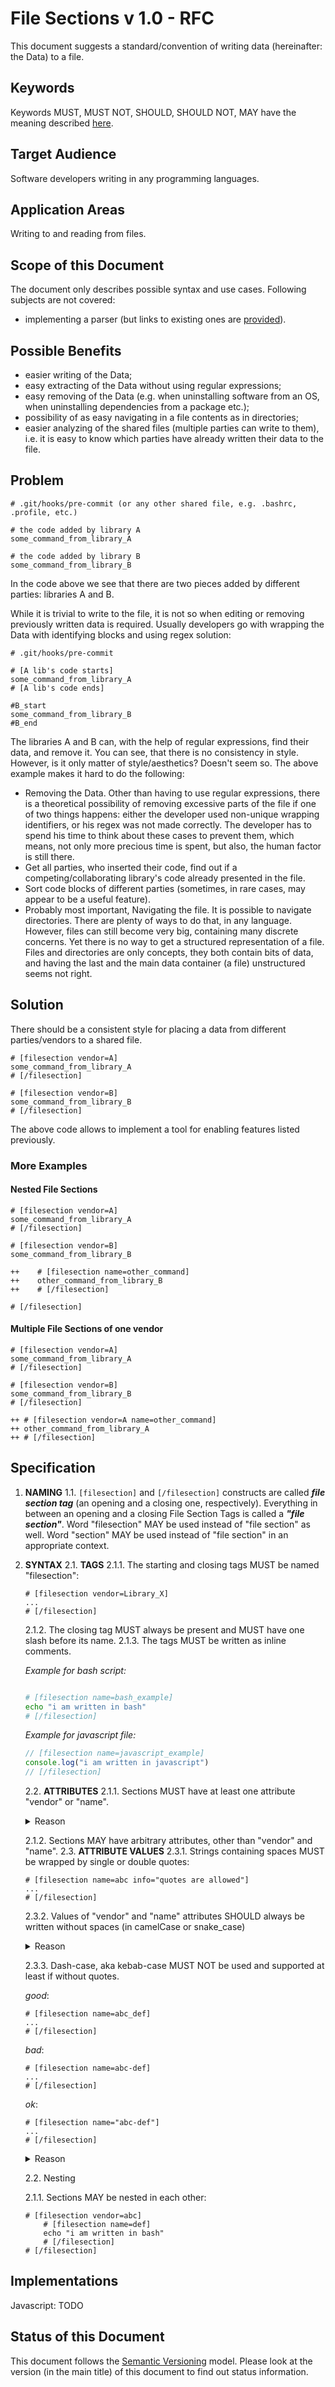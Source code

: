 # File Sections v 1.0 - RFC

This document suggests a standard/convention of writing data (hereinafter: the Data) to a file.

<!-- todo TOC (when QurDocs ready) -->

## Keywords

Keywords MUST, MUST NOT, SHOULD, SHOULD NOT, MAY have the meaning described [here](https://www.ietf.org/rfc/rfc2119.txt).

## Target Audience

Software developers writing in any programming languages.

## Application Areas

Writing to and reading from files.

## Scope of this Document

The document only describes possible syntax and use cases. Following subjects are not covered:

* implementing a parser (but links to existing ones are [provided](#implementations)).

## Possible Benefits

* easier writing of the Data;
* easy extracting of the Data without using regular expressions;
* easy removing of the Data (e.g. when uninstalling software from an OS, when uninstalling dependencies from a package etc.);
* possibility of as easy navigating in a file contents as in directories;
* easier analyzing of the shared files (multiple parties can write to them), i.e. it is easy to know which parties have already written their data to the file.
  
## Problem

```shell
# .git/hooks/pre-commit (or any other shared file, e.g. .bashrc, .profile, etc.)

# the code added by library A
some_command_from_library_A

# the code added by library B
some_command_from_library_B
```

In the code above we see that there are two pieces added by different parties: libraries A and B.

While it is trivial to write to the file, it is not so when editing or removing previously written data is required. Usually developers go with wrapping the Data with identifying blocks and using regex solution:

```shell
# .git/hooks/pre-commit

# [A lib's code starts]
some_command_from_library_A
# [A lib's code ends]

#B_start
some_command_from_library_B
#B_end
```

The libraries A and B can, with the help of regular expressions, find their data, and remove it. You can see, that there is no consistency in style. However, is it only matter of style/aesthetics? Doesn't seem so. The above example makes it hard to do the following:

* Removing the Data. Other than having to use regular expressions, there is a theoretical possibility of removing excessive parts of the file if one of two things happens: either the developer used non-unique wrapping identifiers, or his regex was not made correctly. The developer has to spend his time to think about these cases to prevent them, which means, not only more precious time is spent, but also, the human factor is still there.
* Get all parties, who inserted their code, find out if a competing/collaborating library's code already presented in the file.
* Sort code blocks of different parties (sometimes, in rare cases, may appear to be a useful feature).
* Probably most important, Navigating the file. It is possible to navigate directories. There are plenty of ways to do that, in any language. However, files can still become very big, containing many discrete concerns. Yet there is no way to get a structured representation of a file. Files and directories are only concepts, they both contain bits of data, and having the last and the main data container (a file) unstructured seems not right.

## Solution

There should be a consistent style for placing a data from different parties/vendors to a shared file.

```shell
# [filesection vendor=A]
some_command_from_library_A
# [/filesection]

# [filesection vendor=B]
some_command_from_library_B
# [/filesection]
```

The above code allows to implement a tool for enabling features listed previously.

### More Examples

#### Nested File Sections

```shell
# [filesection vendor=A]
some_command_from_library_A
# [/filesection]

# [filesection vendor=B]
some_command_from_library_B

++    # [filesection name=other_command]
++    other_command_from_library_B
++    # [/filesection]

# [/filesection]

```

#### Multiple File Sections of one vendor

```shell
# [filesection vendor=A]
some_command_from_library_A
# [/filesection]

# [filesection vendor=B]
some_command_from_library_B
# [/filesection]

++ # [filesection vendor=A name=other_command]
++ other_command_from_library_A
++ # [/filesection]

```

## Specification

1. **NAMING**
    1.1. `[filesection]` and `[/filesection]` constructs are called _**file section tag**_ (an opening and a closing one, respectively). Everything in between an opening and a closing File Section Tags is called a _**"file section"**_. Word "filesection" MAY be used instead of "file section" as well. Word "section" MAY be used instead of "file section" in an appropriate context.
2. **SYNTAX**
    2.1. **TAGS**
    2.1.1. The starting and closing tags MUST be named "filesection":

    ```shell
    # [filesection vendor=Library_X]
    ...
    # [/filesection]
    ```

    2.1.2. The closing tag MUST always be present and MUST have one slash before its name.
    2.1.3. The tags MUST be written as inline comments.

    _Example for bash script:_

    ```bash

    # [filesection name=bash_example]
    echo "i am written in bash"
    # [/filesection]
    ```

    _Example for javascript file:_
    ```js
    // [filesection name=javascript_example]
    console.log("i am written in javascript")
    // [/filesection]
    ```
    2.2. **ATTRIBUTES**
    2.1.1. Sections MUST have at least one attribute "vendor" or "name".

    <!-- markdownlint-disable MD033 -->
    <details>
    <summary>Reason</summary>

    The "vendor" and "name" attributes' values are *file section identifiers*. They serve to the very purpose of the "file section" concept: identifying and structuring an unstructured file content.

    The <b>"vendor"</b> attirbute may help to recognize the author of the content in a shared file.

    The <b>"name"</b> attribute can help to identify the purpose and the matter of the content. It can be used in cases including, but not limited to:
    <ul>
    <li>in non-shared files (one vendor writing to the file)</li>
    <li>inside a nested sections.</li>
    </ul>

    <br>

    </details>
    <!-- markdownlint-enable MD033 -->

    2.1.2. Sections MAY have arbitrary attributes, other than "vendor" and "name".
    2.3. **ATTRIBUTE VALUES**
    2.3.1. Strings containing spaces MUST be wrapped by single or double quotes:
    ```shell
    # [filesection name=abc info="quotes are allowed"]
    ...
    # [/filesection]
    ```
    2.3.2. Values of "vendor" and "name" attributes SHOULD always be written without spaces (in camelCase or snake_case)

    <!-- markdownlint-disable MD033 -->
    <details>

    <summary>
    Reason
    </summary>

    The "vendor" and "name" attributes SHOULD contain a machine-friendly identifier.

    </details>

    <!-- markdownlint-enable MD033 -->

    2.3.3. Dash-case, aka kebab-case MUST NOT be used and supported at least if without quotes.

    _good_:

    ```shell
    # [filesection name=abc_def]
    ...
    # [/filesection]
    ```
    _bad_:

    ```shell
    # [filesection name=abc-def]
    ...
    # [/filesection]
    ```
    _ok_:

    ```shell
    # [filesection name="abc-def"]
    ...
    # [/filesection]
    ```

    <!-- markdownlint-disable MD033 -->
    <details>
    <summary>
    Reason
    </summary>
    To promote common style.
    </details>
    <!-- markdownlint-enable MD033 -->

    2.2. Nesting

    2.1.1. Sections MAY be nested in each other:

    ```shell
    # [filesection vendor=abc]
        # [filesection name=def]
        echo "i am written in bash"
        # [/filesection]
    # [/filesection]
    ```

## Implementations

Javascript: TODO

## Status of this Document

This document follows the [Semantic Versioning](https://semver.org/) model. Please look at the version (in the main title) of this document to find out status information.
